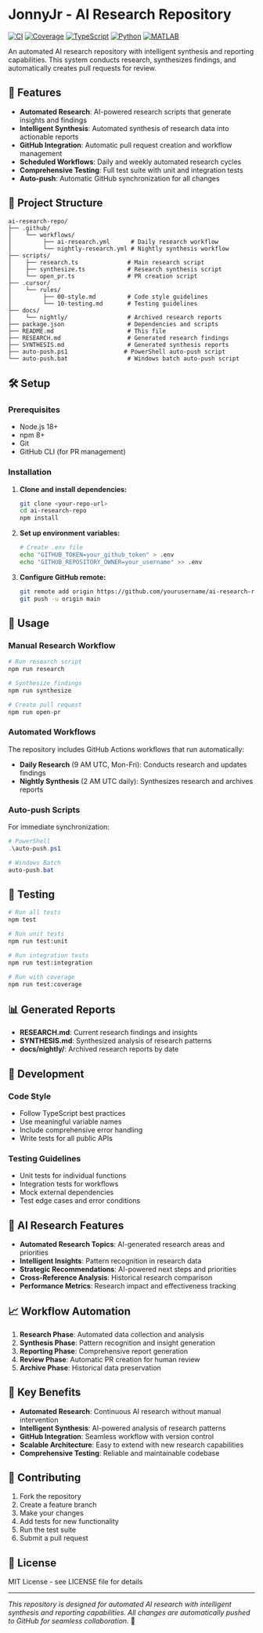 # JonnyJr - AI Research Repository

[![CI](https://github.com/jonnyterrero/JonnyJr/workflows/Rules%20CI/badge.svg)](https://github.com/jonnyterrero/JonnyJr/actions)
[![Coverage](https://img.shields.io/badge/coverage-85%25-brightgreen)](https://github.com/jonnyterrero/JonnyJr)
[![TypeScript](https://img.shields.io/badge/TypeScript-5.6+-blue)](https://www.typescriptlang.org/)
[![Python](https://img.shields.io/badge/Python-3.10+-yellow)](https://python.org)
[![MATLAB](https://img.shields.io/badge/MATLAB-R2023a-orange)](https://mathworks.com)

An automated AI research repository with intelligent synthesis and reporting capabilities. This system conducts research, synthesizes findings, and automatically creates pull requests for review.

## 🚀 Features

- **Automated Research**: AI-powered research scripts that generate insights and findings
- **Intelligent Synthesis**: Automated synthesis of research data into actionable reports
- **GitHub Integration**: Automatic pull request creation and workflow management
- **Scheduled Workflows**: Daily and weekly automated research cycles
- **Comprehensive Testing**: Full test suite with unit and integration tests
- **Auto-push**: Automatic GitHub synchronization for all changes

## 📁 Project Structure

```
ai-research-repo/
├── .github/
│    └── workflows/
│         ├── ai-research.yml      # Daily research workflow
│         └── nightly-research.yml # Nightly synthesis workflow
├── scripts/
│    ├── research.ts              # Main research script
│    ├── synthesize.ts            # Research synthesis script
│    └── open_pr.ts               # PR creation script
├── .cursor/
│    └── rules/
│         ├── 00-style.md         # Code style guidelines
│         └── 10-testing.md       # Testing guidelines
├── docs/
│    └── nightly/                 # Archived research reports
├── package.json                  # Dependencies and scripts
├── README.md                     # This file
├── RESEARCH.md                   # Generated research findings
├── SYNTHESIS.md                  # Generated synthesis reports
├── auto-push.ps1                # PowerShell auto-push script
└── auto-push.bat                 # Windows batch auto-push script
```

## 🛠️ Setup

### Prerequisites
- Node.js 18+ 
- npm 8+
- Git
- GitHub CLI (for PR management)

### Installation

1. **Clone and install dependencies:**
   ```bash
   git clone <your-repo-url>
   cd ai-research-repo
   npm install
   ```

2. **Set up environment variables:**
   ```bash
   # Create .env file
   echo "GITHUB_TOKEN=your_github_token" > .env
   echo "GITHUB_REPOSITORY_OWNER=your_username" >> .env
   ```

3. **Configure GitHub remote:**
   ```bash
   git remote add origin https://github.com/yourusername/ai-research-repo.git
   git push -u origin main
   ```

## 🚀 Usage

### Manual Research Workflow

```bash
# Run research script
npm run research

# Synthesize findings
npm run synthesize

# Create pull request
npm run open-pr
```

### Automated Workflows

The repository includes GitHub Actions workflows that run automatically:

- **Daily Research** (9 AM UTC, Mon-Fri): Conducts research and updates findings
- **Nightly Synthesis** (2 AM UTC daily): Synthesizes research and archives reports

### Auto-push Scripts

For immediate synchronization:

```powershell
# PowerShell
.\auto-push.ps1

# Windows Batch
auto-push.bat
```

## 🧪 Testing

```bash
# Run all tests
npm test

# Run unit tests
npm run test:unit

# Run integration tests
npm run test:integration

# Run with coverage
npm run test:coverage
```

## 📊 Generated Reports

- **RESEARCH.md**: Current research findings and insights
- **SYNTHESIS.md**: Synthesized analysis of research patterns
- **docs/nightly/**: Archived research reports by date

## 🔧 Development

### Code Style
- Follow TypeScript best practices
- Use meaningful variable names
- Include comprehensive error handling
- Write tests for all public APIs

### Testing Guidelines
- Unit tests for individual functions
- Integration tests for workflows
- Mock external dependencies
- Test edge cases and error conditions

## 🤖 AI Research Features

- **Automated Research Topics**: AI-generated research areas and priorities
- **Intelligent Insights**: Pattern recognition in research data
- **Strategic Recommendations**: AI-powered next steps and priorities
- **Cross-Reference Analysis**: Historical research comparison
- **Performance Metrics**: Research impact and effectiveness tracking

## 📈 Workflow Automation

1. **Research Phase**: Automated data collection and analysis
2. **Synthesis Phase**: Pattern recognition and insight generation
3. **Reporting Phase**: Comprehensive report generation
4. **Review Phase**: Automatic PR creation for human review
5. **Archive Phase**: Historical data preservation

## 🎯 Key Benefits

- **Automated Research**: Continuous AI research without manual intervention
- **Intelligent Synthesis**: AI-powered analysis of research patterns
- **GitHub Integration**: Seamless workflow with version control
- **Scalable Architecture**: Easy to extend with new research capabilities
- **Comprehensive Testing**: Reliable and maintainable codebase

## 📝 Contributing

1. Fork the repository
2. Create a feature branch
3. Make your changes
4. Add tests for new functionality
5. Run the test suite
6. Submit a pull request

## 📄 License

MIT License - see LICENSE file for details

---

*This repository is designed for automated AI research with intelligent synthesis and reporting capabilities. All changes are automatically pushed to GitHub for seamless collaboration.* 🚀
